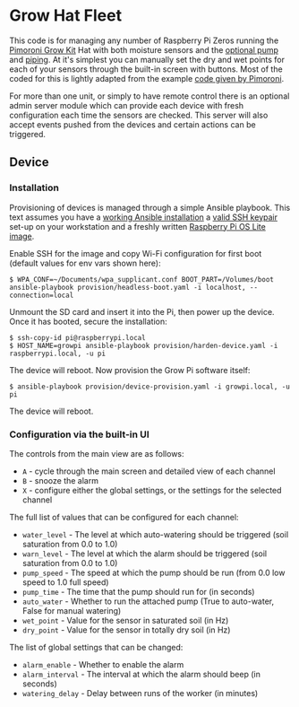 # Grow Hat Fleet

This code is for managing any number of Raspberry Pi Zeros running the [Pimoroni Grow Kit](https://shop.pimoroni.com/products/grow) 
Hat with both moisture sensors and the [optional pump](https://shop.pimoroni.com/products/mini-pump) and
[piping](https://shop.pimoroni.com/products/8mm-silicone-tube-1m). At it's simplest you can 
manually set the dry and wet points for each of your sensors through the built-in screen with 
buttons. Most of the coded for this is lightly adapted from the example 
[code given by Pimoroni](https://github.com/pimoroni/grow-python).

For more than one unit, or simply to have remote control there is an optional admin 
server module which can provide each device with fresh configuration each time the sensors 
are checked. This server will also accept events pushed from the devices and certain actions 
can be triggered.

## Device

### Installation

Provisioning of devices is managed through a simple Ansible playbook. This text assumes you 
have a [working Ansible installation](https://docs.ansible.com/ansible/latest/installation_guide/index.html)
a [valid SSH keypair](https://www.digitalocean.com/community/tutorials/how-to-set-up-ssh-keys-2) 
set-up on your workstation and a freshly written [Raspberry Pi OS Lite image](https://www.raspberrypi.org/documentation/installation/installing-images/).

Enable SSH for the image and copy Wi-Fi configuration for first boot (default values for 
env vars shown here):

    $ WPA_CONF=~/Documents/wpa_supplicant.conf BOOT_PART=/Volumes/boot ansible-playbook provision/headless-boot.yaml -i localhost, --connection=local

Unmount the SD card and insert it into the Pi, then power up the device. Once it has booted,
secure the installation:

    $ ssh-copy-id pi@raspberrypi.local
    $ HOST_NAME=growpi ansible-playbook provision/harden-device.yaml -i raspberrypi.local, -u pi

The device will reboot. Now provision the Grow Pi software itself:

    $ ansible-playbook provision/device-provision.yaml -i growpi.local, -u pi

The device will reboot.

### Configuration via the built-in UI

The controls from the main view are as follows:

* `A` - cycle through the main screen and detailed view of each channel
* `B` - snooze the alarm
* `X` - configure either the global settings, or the settings for the selected channel

The full list of values that can be configured for each channel:

* `water_level` - The level at which auto-watering should be triggered (soil saturation from 0.0 to 1.0)
* `warn_level` - The level at which the alarm should be triggered (soil saturation from 0.0 to 1.0)
* `pump_speed` - The speed at which the pump should be run (from 0.0 low speed to 1.0 full speed)
* `pump_time` - The time that the pump should run for (in seconds)
* `auto_water` - Whether to run the attached pump (True to auto-water, False for manual watering)
* `wet_point` - Value for the sensor in saturated soil (in Hz)
* `dry_point` - Value for the sensor in totally dry soil (in Hz)

The list of global settings that can be changed:

* `alarm_enable` - Whether to enable the alarm
* `alarm_interval` - The interval at which the alarm should beep (in seconds)
* `watering_delay` - Delay between runs of the worker (in minutes)

